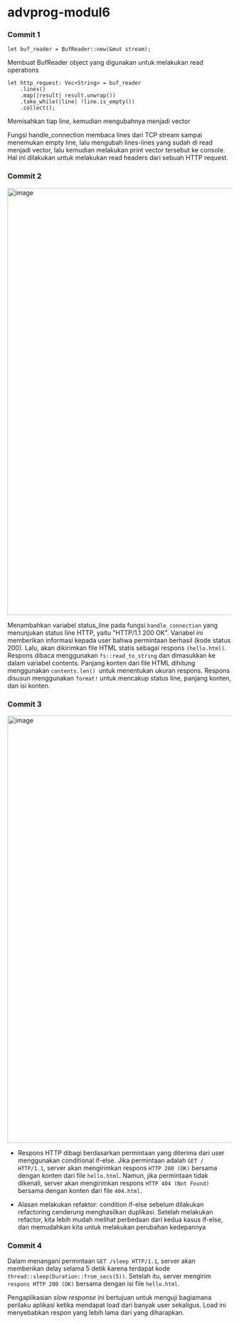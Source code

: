 # advprog-modul6

### Commit 1

`let buf_reader = BufReader::new(&mut stream);`

Membuat BufReader object yang digunakan untuk melakukan read operations

```
let http_request: Vec<String> = buf_reader
    .lines()
    .map(|result| result.unwrap())
    .take_while(|line| !line.is_empty())
    .collect();
```

Memisahkan tiap line, kemudian mengubahnya menjadi vector

Fungsi handle_connection membaca lines dari TCP stream sampai menemukan empty line, lalu mengubah lines-lines yang sudah di read menjadi vector, lalu kemudian melakukan print vector tersebut ke console. Hal ini dilakukan untuk melakukan read headers dari sebuah HTTP request.

### Commit 2

<img width="960" alt="image" src="https://github.com/reyhanwiyasa/advprog-modul6/assets/119433464/34e4196f-20a0-4593-8864-75d645c3e7c0">

Menambahkan variabel status_line pada fungsi `handle_connection` yang menunjukan status line HTTP, yaitu "HTTP/1.1 200 OK". Variabel ini memberikan informasi kepada user bahwa permintaan berhasil (kode status 200). Lalu, akan dikirimkan file HTML statis sebagai respons `(hello.html)`. Respons dibaca menggunakan `fs::read_to_string` dan dimasukkan ke dalam variabel contents. Panjang konten dari file HTML dihitung menggunakan `contents.len() `untuk menentukan ukuran respons. Respons disusun menggunakan `format!` untuk mencakup status line, panjang konten, dan isi konten.

### Commit 3

<img width="960" alt="image" src="https://github.com/reyhanwiyasa/advprog-modul6/assets/119433464/195b56d0-564b-4661-b795-7c160c6b9a77">

- Respons HTTP dibagi berdasarkan permintaan yang diterima dari user menggunakan conditional if-else. Jika permintaan adalah `GET / HTTP/1.1`, server akan mengirimkan respons `HTTP 200 (OK)` bersama dengan konten dari file `hello.html`. Namun, jika permintaan tidak dikenali, server akan mengirimkan respons `HTTP 404 (Not Found)` bersama dengan konten dari file `404.html`.

- Alasan melakukan refaktor: condition if-else sebelum dilakukan refactoring cenderung menghasilkan duplikasi. Setelah melakukan refactor, kita lebih mudah melihat perbedaan dari kedua kasus if-else, dan memudahkan kita untuk melakukan perubahan kedepannya

### Commit 4

Dalam menangani permintaan `GET /sleep HTTP/1.1`, server akan memberikan delay selama 5 detik karena terdapat kode `thread::sleep(Duration::from_secs(5))`. Setelah itu, server mengirim `respons HTTP 200 (OK)` bersama dengan isi file `hello.html`.

Pengaplikasian _slow response_ ini bertujuan untuk menguji bagiamana perilaku aplikasi ketika mendapat load dari banyak user sekaligus. Load ini menyebabkan respon yang lebih lama dari yang diharapkan.
